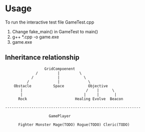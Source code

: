 # Usage
To run the interactive test file GameTest.cpp
1. Change fake_main() in GameTest to main()
2. g++ *.cpp -o game.exe
3. game.exe

## Inheritance relationship
```
                  GridCompoenent
              /         |         \
            /           |           \
          /             |             \
    Obstacle          Space           Objective
       |                             /    |      \
       |                            |     |       |
      Rock                      Healing Evolve  Beacon

--------------------------------------------------------------

                    GamePlayer

      Fighter Monster Mage(TODO) Rogue(TODO) Cleric(TODO)
```
